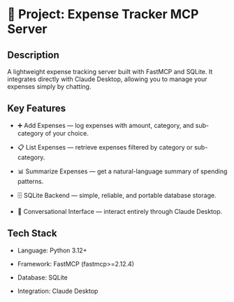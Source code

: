 
# 🚀 Project: Expense Tracker MCP Server

## Description
A lightweight expense tracking server built with FastMCP and SQLite. It integrates directly with Claude Desktop, allowing you to manage your expenses simply by chatting.

## Key Features

- ➕ Add Expenses — log expenses with amount, category, and sub-category of your choice.

- 📋 List Expenses — retrieve expenses filtered by category or sub-category.

- 📊 Summarize Expenses — get a natural-language summary of spending patterns.

- 🗄️ SQLite Backend — simple, reliable, and portable database storage.

- 💬 Conversational Interface — interact entirely through Claude Desktop.

## Tech Stack

- Language: Python 3.12+

- Framework: FastMCP (fastmcp>=2.12.4)

- Database: SQLite

- Integration: Claude Desktop
